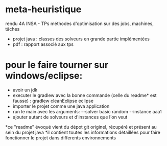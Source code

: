 # meta-heuristique
rendu 4A INSA - TPs méthodes d'optimisation sur des jobs, machines, tâches

- projet java : classes des solveurs en grande partie implémentées
- pdf : rapport associé aux tps


# pour le faire tourner sur windows/eclipse:
- avoir un jdk 
- executer le gradlew avec la bonne commande (celle du readme* est fausse) : gradlew cleanEclipse eclipse
- importer le projet comme une java application
- run le main avec les arguments: --solver basic random --instance aaa1
- ajouter autant de solveurs et d'instances que l'on veut

*ce "readme" évoqué vient du dépot git originel, récupéré et présent au sein du projet java
*il contient toutes les informations détaillées pour faire fonctionner le projet dans differents environnements

